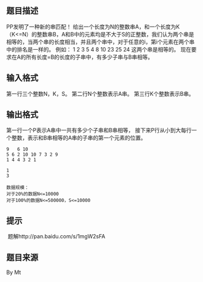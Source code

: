 


## 题目描述
PP发明了一种新的串匹配！ 	给出一个长度为N的整数串A，和一个长度为K（K<=N）的整数串B，A和B中的元素均是不大于S的正整数，我们认为两个串是相等的，当两个串的长度相当，并且两个串中，对于任意的i，第i个元素在两个串中的排名是一样的。 	例如： 1	2  3  5  4 8	10  23  25  24 这两个串是相等的。 现在要求在A的所有长度=B的长度的子串中，有多少子串与B串相等。
## 输入格式
第一行三个整数N，K，S。 	第二行N个整数表示A串。 	第三行K个整数表示B串。
## 输出格式
第一行一个P表示A串中一共有多少个子串和B串相等， 	接下来P行从小到大每行一个整数，表示和B串相等的A串的子串的第一个元素的位置。

```input1
9	6 10
5 6 2 10 10 7 3 2 9 
1 4 4 3 2 1 

```
```output1
1 
3

数据规模：
对于20%的数据N<=10000
对于100%的数据N<=500000，S<=10000
```

## 提示
 题解http://pan.baidu.com/s/1mgW2sFA
## 题目来源
By Mt


